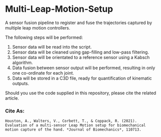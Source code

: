 # Multi-Leap-Motion-Setup
A sensor fusion pipeline to register and fuse the trajectories captured by multiple leap motion controllers.

The following steps will be performed: 

1) Sensor data will be read into the script. 
2) Sensor data will be cleaned using gap-filling and low-pass filtering. 
3) Sensor data will be orientated to a reference sensor using a Kabsch algorithm. 
4) Data fusion between sensor output will be performed, resulting in only one co-ordinate for each joint. 
5) Data will be stored in a C3D file, ready for quantification of kinematic outputs.

Should you use the code supplied in this repository, please cite the related article.

### Cite As:
```
Houston, A., Walters, V., Corbett, T., & Coppack, R. (2021). Evaluation of a multi-sensor Leap Motion setup for biomechanical motion capture of the hand. *Journal of Biomechanics*, 110713.  
```
